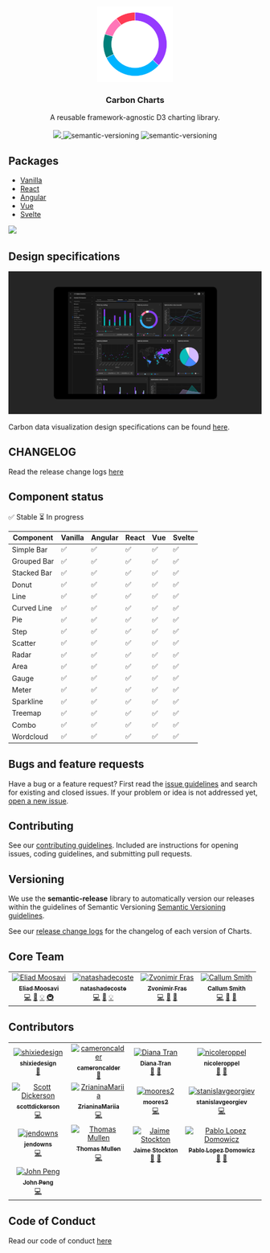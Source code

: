 <p align="center">
	<a href="https://carbon-design-system.github.io/carbon-charts/">
		<img src="assets/logo.svg" alt="Carbon Charts" width=150 height=150 />
	</a>
	<h3 align="center">Carbon Charts</h3>
	<p align="center">
		A reusable framework-agnostic D3 charting library.
		<br /><br />
		<a href="https://www.npmjs.com/package/@carbon/charts">
			<img src="https://img.shields.io/npm/v/@carbon/charts.svg" />
		</a>
		<img alt="semantic-versioning" src="https://img.shields.io/badge/%20%20%F0%9F%93%A6%F0%9F%9A%80-semantic--ver-e10079.svg" />
		<img alt="semantic-versioning" src="https://img.shields.io/badge/downloads-+20k%2Fweek-green" />
	</p>
</p>

## Packages
- [Vanilla](./packages/core)
- [React](./packages/react)
- [Angular](./packages/angular)
- [Vue](./packages/vue)
- [Svelte](./packages/svelte)

<a href="https://www.netlify.com" target="_blank">
  <img src="https://www.netlify.com/img/global/badges/netlify-color-accent.svg" />
</a>

## Design specifications
<a href="https://www.carbondesignsystem.com/data-visualization/getting-started" target="_blank">
  <img src="./assets/dv_dark_theme.png" width=700 />
</a>

Carbon data visualization design specifications can be found [here](https://www.carbondesignsystem.com/data-visualization/getting-started).

## CHANGELOG
Read the release change logs [here](./CHANGELOG.md)

## Component status
:white_check_mark: Stable :hourglass_flowing_sand: In progress

| Component   | Vanilla            | Angular                  | React | Vue | Svelte |
|-------------|--------------------|--------------------------|-------|-------| --- |
| Simple Bar  | :white_check_mark: | :white_check_mark: | :white_check_mark: | :white_check_mark: | :white_check_mark: 
| Grouped Bar | :white_check_mark: | :white_check_mark: | :white_check_mark: | :white_check_mark: | :white_check_mark:
| Stacked Bar | :white_check_mark: | :white_check_mark: | :white_check_mark: | :white_check_mark: | :white_check_mark:
| Donut       | :white_check_mark: | :white_check_mark: | :white_check_mark: | :white_check_mark: | :white_check_mark:
| Line        | :white_check_mark: | :white_check_mark: | :white_check_mark: | :white_check_mark: | :white_check_mark:
| Curved Line | :white_check_mark: | :white_check_mark: | :white_check_mark: | :white_check_mark: | :white_check_mark:
| Pie         | :white_check_mark: | :white_check_mark: | :white_check_mark: | :white_check_mark: | :white_check_mark:
| Step        | :white_check_mark: | :white_check_mark: | :white_check_mark: | :white_check_mark: | :white_check_mark:
| Scatter     | :white_check_mark: | :white_check_mark: | :white_check_mark: | :white_check_mark: | :white_check_mark:
| Radar       | :white_check_mark: | :white_check_mark: | :white_check_mark: | :white_check_mark: | :white_check_mark:
| Area        | :white_check_mark: | :white_check_mark: | :white_check_mark: | :white_check_mark: | :white_check_mark:
| Gauge       | :white_check_mark: | :white_check_mark: | :white_check_mark: | :white_check_mark: | :white_check_mark:
| Meter       | :white_check_mark: | :white_check_mark: | :white_check_mark: | :white_check_mark: | :white_check_mark:
| Sparkline   | :white_check_mark: | :white_check_mark: | :white_check_mark: | :white_check_mark: | :white_check_mark:
| Treemap     | :white_check_mark: | :white_check_mark: | :white_check_mark: | :white_check_mark: | :white_check_mark:
| Combo       | :white_check_mark: | :white_check_mark: | :white_check_mark: | :white_check_mark: | :white_check_mark:
| Wordcloud     | :white_check_mark: | :white_check_mark: | :white_check_mark: | :white_check_mark: | :white_check_mark: |

## Bugs and feature requests

Have a bug or a feature request? First read the [issue guidelines](https://github.com/carbon-design-system/carbon-charts/blob/master/CONTRIBUTING.md#issue-guidelines) and search for existing and closed issues. If your problem or idea is not addressed yet, [open a new issue](https://github.com/carbon-design-system/carbon-charts/issues/new).

## Contributing

See our [contributing guidelines](https://github.com/carbon-design-system/carbon-charts/blob/master/CONTRIBUTING.md). Included are instructions for opening issues, coding guidelines, and submitting pull requests.

<!-- ## Community

Get updates on Charts' development and chat with the core team and community. -->

## Versioning

We use the **semantic-release** library to automatically version our releases within the guidelines of Semantic Versioning [Semantic Versioning guidelines](http://semver.org/).

See our [release change logs](https://github.com/carbon-design-system/carbon-charts/blob/master/CHANGELOG.md) for the changelog of each version of Charts.


## Core Team
<!-- ALL-CONTRIBUTORS-LIST:START - Do not remove or modify this section -->
<!-- prettier-ignore -->
<table>
  <tr>
    <td align="center"><a href="http://eMoosavi.com"><img src="https://avatars3.githubusercontent.com/u/14989804?v=4" width="100px;" alt="Eliad Moosavi"/><br /><sub><b>Eliad Moosavi</b></sub></a><br /><a href="https://github.com/carbon-design-system/carbon-charts/commits?author=theiliad" title="Code">💻</a> <a href="https://github.com/carbon-design-system/carbon-charts/commits?author=theiliad" title="Documentation">📖</a> <a href="#example-theiliad" title="Examples">💡</a> <a href="#infra-theiliad" title="Infrastructure (Hosting, Build-Tools, etc)">🚇</a></td>
	<td align="center"><a href="https://github.com/natashadecoste"><img src="https://avatars0.githubusercontent.com/u/14351335?v=4" width="100px;" alt="natashadecoste"/><br /><sub><b>natashadecoste</b></sub></a><br /><a href="https://github.com/carbon-design-system/carbon-charts/commits?author=natashadecoste" title="Code">💻</a> <a href="https://github.com/carbon-design-system/carbon-charts/commits?author=natashadecoste" title="Documentation">📖</a> <a href="#example-natashadecoste" title="Examples">💡</a></td>
    <td align="center"><a href="http://www.zvonimirfras.com"><img src="https://avatars0.githubusercontent.com/u/9692126?v=4" width="100px;" alt="Zvonimir Fras"/><br /><sub><b>Zvonimir Fras</b></sub></a><br /><a href="https://github.com/carbon-design-system/carbon-charts/commits?author=zvonimirfras" title="Code">💻</a> <a href="https://github.com/carbon-design-system/carbon-charts/commits?author=zvonimirfras" title="Documentation">📖</a> <a href="#review-zvonimirfras" title="Reviewed Pull Requests">👀</a></td>
    <td align="center"><a href="http://reallyawesomedomain.com"><img src="https://avatars1.githubusercontent.com/u/1744185?v=4" width="100px;" alt="Callum Smith"/><br /><sub><b>Callum Smith</b></sub></a><br /><a href="https://github.com/carbon-design-system/carbon-charts/commits?author=cal-smith" title="Code">💻</a> <a href="https://github.com/carbon-design-system/carbon-charts/commits?author=cal-smith" title="Documentation">📖</a> <a href="#review-cal-smith" title="Reviewed Pull Requests">👀</a></td>
  </tr>
</table>

<!-- ALL-CONTRIBUTORS-LIST:END -->

## Contributors
<!-- ALL-CONTRIBUTORS-LIST:START - Do not remove or modify this section -->
<!-- prettier-ignore -->
<table>
  <tr>
    <td align="center"><a href="https://github.com/shixiedesign"><img src="https://avatars3.githubusercontent.com/u/15144993?&v=4" width="100px;" alt="shixiedesign"/><br /><sub><b>shixiedesign</b></sub></a><br /><a href="#design-shixiedesign" title="Design">🎨</a></td>
	<td align="center"><a href="https://github.com/cameroncalder"><img src="https://avatars0.githubusercontent.com/u/50155706?&v=4" width="100px;" alt="cameroncalder"/><br /><sub><b>cameroncalder</b></sub></a><br /><a href="#design-cameroncalder" title="Design">🎨</a></td>
    <td align="center"><a href="https://github.com/dianatran18"><img src="https://avatars3.githubusercontent.com/u/43549567?v=4" width="100px;" alt="Diana Tran"/><br /><sub><b>Diana Tran</b></sub></a><br /><a href="#design-dianatran18" title="Design">🎨</a> <a href="https://github.com/carbon-design-system/carbon-charts/commits?author=dianatran18" title="Documentation">📖</a></td>
	<td align="center"><a href="https://github.com/nicoleroppel"><img src="https://avatars0.githubusercontent.com/u/43546639?v=4" width="100px;" alt="nicoleroppel"/><br /><sub><b>nicoleroppel</b></sub></a><br /><a href="#design-nicoleroppel" title="Design">🎨</a> <a href="https://github.com/carbon-design-system/carbon-charts/commits?author=nicoleroppel" title="Documentation">📖</a></td>
  </tr>
  <tr>
	<td align="center"><a href="https://github.com/scottdickerson"><img src="https://avatars0.githubusercontent.com/u/6663002?s=460&v=4" width="100px;" alt="Scott Dickerson"/><br /><sub><b>scottdickerson</b></sub></a><br /> <a href="https://github.com/carbon-design-system/carbon-charts/commits?author=scottdickerson" title="Code">💻</a></td>
	<td align="center"><a href="https://github.com/ZrianinaMariia"><img src="https://avatars0.githubusercontent.com/u/5481483?&v=4" width="100px;" alt="ZrianinaMariia"/><br /><sub><b>ZrianinaMariia</b></sub></a><br /> <a href="https://github.com/carbon-design-system/carbon-charts/commits?author=ZrianinaMariia" title="Code">💻</a></td>
	<td align="center"><a href="https://github.com/moores2"><img src="https://avatars0.githubusercontent.com/u/6977424?v=4" width="100px;" alt="moores2"/><br /><sub><b>moores2</b></sub></a><br /> <a href="https://github.com/carbon-design-system/carbon-charts/commits?author=moores2" title="Code">💻</a></td>
    <td align="center"><a href="https://github.com/stanislavgeorgiev"><img src="https://avatars2.githubusercontent.com/u/1253469?&v=4" width="100px;" alt="stanislavgeorgiev"/><br /><sub><b>stanislavgeorgiev</b></sub></a><br /> <a href="https://github.com/carbon-design-system/carbon-charts/commits?author=stanislavgeorgiev" title="Code">💻</a></td>
  </tr>
  <tr>
	<td align="center"><a href="https://github.com/jendowns"><img src="https://avatars2.githubusercontent.com/u/9057921?&v=4" width="100px;" alt="jendowns"/><br /><sub><b>jendowns</b></sub></a><br /> <a href="https://github.com/carbon-design-system/carbon-charts/commits?author=jendowns" title="Code">💻</a></td>
    <td align="center"><a href="https://github.com/t-mullen"><img src="https://avatars0.githubusercontent.com/u/14932492?v=4" width="100px;" alt="Thomas Mullen"/><br /><sub><b>Thomas Mullen</b></sub></a><br /><a href="https://github.com/carbon-design-system/carbon-charts/commits?author=t-mullen" title="Code">💻</a></td>
    <td align="center"><a href="https://github.com/JaimeMae"><img src="https://avatars0.githubusercontent.com/u/43579539?v=4" width="100px;" alt="Jaime Stockton"/><br /><sub><b>Jaime Stockton</b></sub></a><br /><a href="#design-JaimeMae" title="Design">🎨</a> <a href="https://github.com/carbon-design-system/carbon-charts/commits?author=JaimeMae" title="Documentation">📖</a></td>
    <td align="center"><a href="https://github.com/PLopezD"><img src="https://avatars1.githubusercontent.com/u/5810053?v=4" width="100px;" alt="Pablo Lopez Domowicz"/><br /><sub><b>Pablo Lopez Domowicz</b></sub></a><br /><a href="#design-PLopezD" title="Design">🎨</a> <a href="https://github.com/carbon-design-system/carbon-charts/commits?author=PLopezD" title="Documentation">📖</a></td>
  </tr>
  <tr>
    <td align="center"><a href="http://www.johnpeng47.com"><img src="https://avatars3.githubusercontent.com/u/9957837?v=4" width="100px;" alt="John Peng"/><br /><sub><b>John Peng</b></sub></a><br /><a href="https://github.com/carbon-design-system/carbon-charts/commits?author=JohnPeng47" title="Code">💻</a></td>
  </tr>
</table>

<!-- ALL-CONTRIBUTORS-LIST:END -->

## Code of Conduct
Read our code of conduct [here](./CODE_OF_CONDUCT.md)
